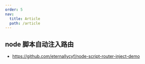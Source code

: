 ```yaml
---
order: 5
nav:
  title: Article
  path: /article
---
```


## node 脚本自动注入路由

- https://github.com/eternallycyf/node-script-router-inject-demo
